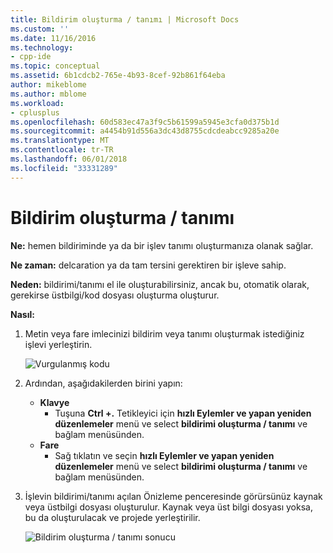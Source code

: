 ```yaml
---
title: Bildirim oluşturma / tanımı | Microsoft Docs
ms.custom: ''
ms.date: 11/16/2016
ms.technology:
- cpp-ide
ms.topic: conceptual
ms.assetid: 6b1cdcb2-765e-4b93-8cef-92b861f64eba
author: mikeblome
ms.author: mblome
ms.workload:
- cplusplus
ms.openlocfilehash: 60d583ec47a3f9c5b61599a5945e3cfa0d375b1d
ms.sourcegitcommit: a4454b91d556a3dc43d8755cdcdeabcc9285a20e
ms.translationtype: MT
ms.contentlocale: tr-TR
ms.lasthandoff: 06/01/2018
ms.locfileid: "33331289"
---
```

# <a name="create-declaration--definition"></a>Bildirim oluşturma / tanımı
**Ne:** hemen bildiriminde ya da bir işlev tanımı oluşturmanıza olanak sağlar.

**Ne zaman:** delcaration ya da tam tersini gerektiren bir işleve sahip.  

**Neden:** bildirimi/tanımı el ile oluşturabilirsiniz, ancak bu, otomatik olarak, gerekirse üstbilgi/kod dosyası oluşturma oluşturur.

**Nasıl:**

1. Metin veya fare imlecinizi bildirim veya tanımı oluşturmak istediğiniz işlevi yerleştirin.

   ![Vurgulanmış kodu](images/createdefinition_highlight.png)

1. Ardından, aşağıdakilerden birini yapın:
   * **Klavye**
     * Tuşuna **Ctrl +.** Tetikleyici için **hızlı Eylemler ve yapan yeniden düzenlemeler** menü ve select **bildirimi oluşturma / tanımı** ve bağlam menüsünden.
   * **Fare**
     * Sağ tıklatın ve seçin **hızlı Eylemler ve yapan yeniden düzenlemeler** menü ve select **bildirimi oluşturma / tanımı** ve bağlam menüsünden.

1. İşlevin bildirimi/tanımı açılan Önizleme penceresinde görürsünüz kaynak veya üstbilgi dosyası oluşturulur.  Kaynak veya üst bilgi dosyası yoksa, bu da oluşturulacak ve projede yerleştirilir.

   ![Bildirim oluşturma / tanımı sonucu](images/createdefinition_result.png)
